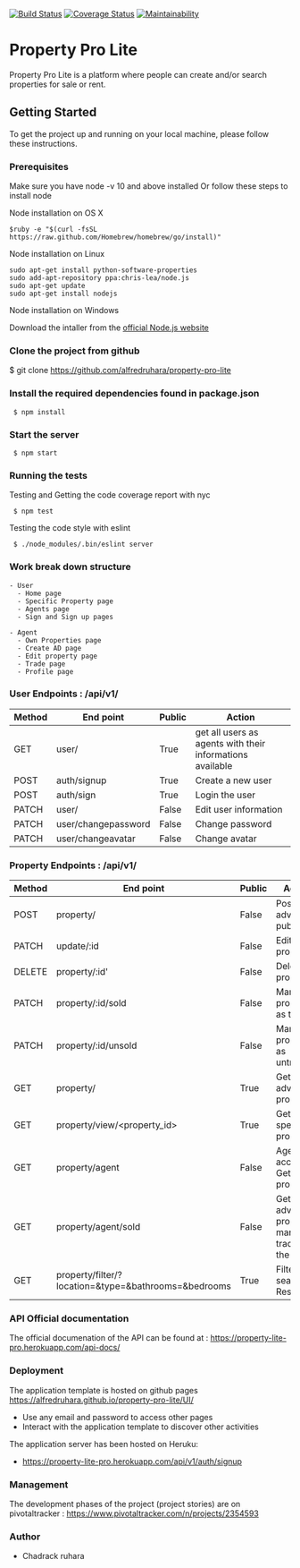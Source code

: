 [![Build Status](https://travis-ci.org/alfredruhara/property-pro-lite.svg?branch=develop)](https://travis-ci.org/alfredruhara/property-pro-lite)
[![Coverage Status](https://coveralls.io/repos/github/alfredruhara/property-pro-lite/badge.svg)](https://coveralls.io/github/alfredruhara/property-pro-lite)
[![Maintainability](https://api.codeclimate.com/v1/badges/2c8235a5d222b0ba2609/maintainability)](https://codeclimate.com/github/alfredruhara/property-pro-lite/maintainability)
# Property Pro Lite
Property Pro Lite is a platform where people can create and/or search properties for sale or rent.

## Getting Started 
To get the project up and running on your local machine, please follow these instructions.
### Prerequisites
Make sure you have node -v 10 and above installed Or follow these steps to install node

Node installation on OS X

```
$ruby -e "$(curl -fsSL https://raw.github.com/Homebrew/homebrew/go/install)" 
```
Node installation on Linux

```
sudo apt-get install python-software-properties
sudo add-apt-repository ppa:chris-lea/node.js
sudo apt-get update
sudo apt-get install nodejs
```
Node installation on Windows

Download the intaller from the [official Node.js website](http://nodejs.org/) 

### Clone the project from github

$ git clone https://github.com/alfredruhara/property-pro-lite

### Install the required dependencies found in package.json

```
 $ npm install
```

### Start the server

```
 $ npm start
```

### Running the tests

Testing and Getting the code coverage report with nyc
```
 $ npm test
```
Testing the code style with eslint
```
 $ ./node_modules/.bin/eslint server
```

### Work break down structure 

```
- User 
  - Home page
  - Specific Property page
  - Agents page
  - Sign and Sign up pages
  
- Agent
  - Own Properties page
  - Create AD page
  - Edit property page
  - Trade page
  - Profile page
```


### User Endpoints  : /api/v1/

Method|End point | Public |Action
-----------|----------|--------------|------
GET | user/ | True | get all users as agents with their informations available
POST | auth/signup | True | Create a new user
POST | auth/sign | True | Login the user
PATCH | user/ | False  | Edit user information
PATCH | user/changepassword | False  | Change password
PATCH | user/changeavatar | False  | Change avatar

### Property Endpoints  : /api/v1/

Method|End point | Public |Action
-----------|----------|--------------|------
POST | property/ | False | Post an advert - publish
PATCH | update/:id | False | Edit a  property
DELETE | property/:id' | False | Delete a  property
PATCH | property/:id/sold | False | Mark a property as trade
PATCH | property/:id/unsold | False | Mark a property as untrade
GET | property/ | True | Get all adverts properties
GET | property/view/<property_id> | True | Get a specific property
GET | property/agent | False | Agent account - Get all his properties
GET | property/agent/sold | False | Get all adverts properties mark as trade for the agent
GET | property/filter/?location=<location>&type=<type>&bathrooms=<bathrooms>&bedrooms<bedrooms> | True | Filter and search Result 

### API Official documentation 
 The official documenation of the API can be found at : 
 <a href="https://property-lite-pro.herokuapp.com/api-docs/"> https://property-lite-pro.herokuapp.com/api-docs/ </a>

### Deployment

The application template is hosted on github pages
<a href="https://alfredruhara.github.io/property-pro-lite/UI/"> https://alfredruhara.github.io/property-pro-lite/UI/ </a> <br/>
<ul>
  <li> Use any email and password to access other pages </li>
  <li> Interact with the application template to discover other activities </li> 
</ul>

The application server has been hosted on Heruku: 
   - https://property-lite-pro.herokuapp.com/api/v1/auth/signup

### Management 

The development phases of the project (project stories) are on pivotaltracker
 : <a href="https://www.pivotaltracker.com/n/projects/2354593"> https://www.pivotaltracker.com/n/projects/2354593 </a> 

### Author
<ul>
  <li> Chadrack ruhara  </li>
 </ul>

